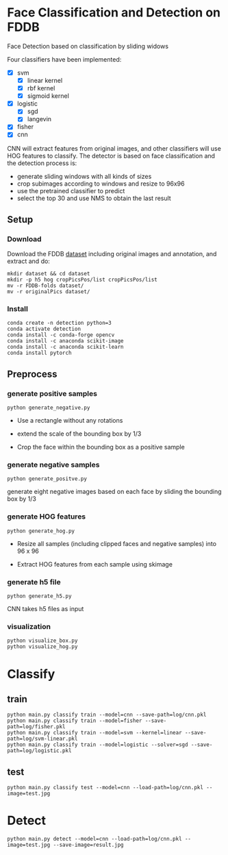 # Face Classification and Detection on FDDB

Face Detection based on classification by sliding widows

Four classifiers have been implemented:

- [x] svm
  - [x] linear kernel
  - [x] rbf kernel
  - [x] sigmoid kernel
- [x] logistic 
  - [x] sgd
  - [x] langevin
- [x] fisher
- [x] cnn

CNN will extract features from original images, and other classifiers will use HOG features to classify. The detector is based on face classification and the detection process is:

+ generate sliding windows with all kinds of sizes
+ crop subimages according to windows and resize to 96x96
+ use the pretrained classifier to predict
+ select the top 30 and use NMS to obtain the last result

## Setup

### Download

Download the FDDB [dataset](http://vis-www.cs.umass.edu/fddb/)  including original images and annotation, and extract and do:

```
mkdir dataset && cd dataset
mkdir -p h5 hog cropPicsPos/list cropPicsPos/list
mv -r FDDB-folds dataset/
mv -r originalPics dataset/
```

### Install

```
conda create -n detection python=3
conda activate detection
conda install -c conda-forge opencv
conda install -c anaconda scikit-image
conda install -c anaconda scikit-learn 
conda install pytorch
```



## Preprocess

### generate positive samples

`python generate_negative.py`

+ Use a rectangle without any rotations

+ extend the scale of the bounding box by 1/3

+ Crop the face within the bounding box as a positive sample

### generate negative samples

`python generate_positve.py`

generate eight negative images based on each face by sliding the bounding box by 1/3

### generate HOG features

`python generate_hog.py`

+ Resize all samples (including clipped faces and negative samples) into 96  x 96 

+ Extract HOG features from each sample using skimage

### generate h5 file

`python generate_h5.py`

CNN takes h5 files as input

### visualization

```
python visualize_box.py
python visualize_hog.py
```



# Classify

## train 

```
python main.py classify train --model=cnn --save-path=log/cnn.pkl
python main.py classify train --model=fisher --save-path=log/fisher.pkl
python main.py classify train --model=svm --kernel=linear --save-path=log/svm-linear.pkl
python main.py classify train --model=logistic --solver=sgd --save-path=log/logistic.pkl
```

## test

```
python main.py classify test --model=cnn --load-path=log/cnn.pkl --image=test.jpg
```

# Detect

```
python main.py detect --model=cnn --load-path=log/cnn.pkl --image=test.jpg --save-image=result.jpg
```


